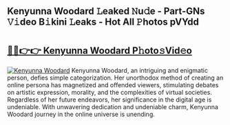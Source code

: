 ## Kenyunna Woodard 𝙻eaked 𝙽u𝚍e - Part-GNs 𝚅𝚒deo B𝚒kini 𝙻eaks - Hot All 𝙿hotos pVYdd

# <h2><a href="http://ld5qeh.urlbe.top/?page=Kenyunna+Woodard">🔗🔗👉👉 Kenyunna Woodard P𝚑oto𝚜Vid𝚎o</a></h2>

[![Kenyunna Woodard](https://i.imgur.com/eBuTRDB.gif)](http://ld5qeh.urlbe.top/?page=Kenyunna+Woodard)
Kenyunna Woodard, an intriguing and enigmatic person, defies simple categorization. Her unorthodox method of creating an online persona has magnetized and offended viewers, stimulating debates on artistic expression, morality, and the complexities of virtual societies. Regardless of her future endeavors, her significance in the digital age is undeniable. With unwavering dedication and undeniable charm, Kenyunna Woodard journey in the online universe is unending.
